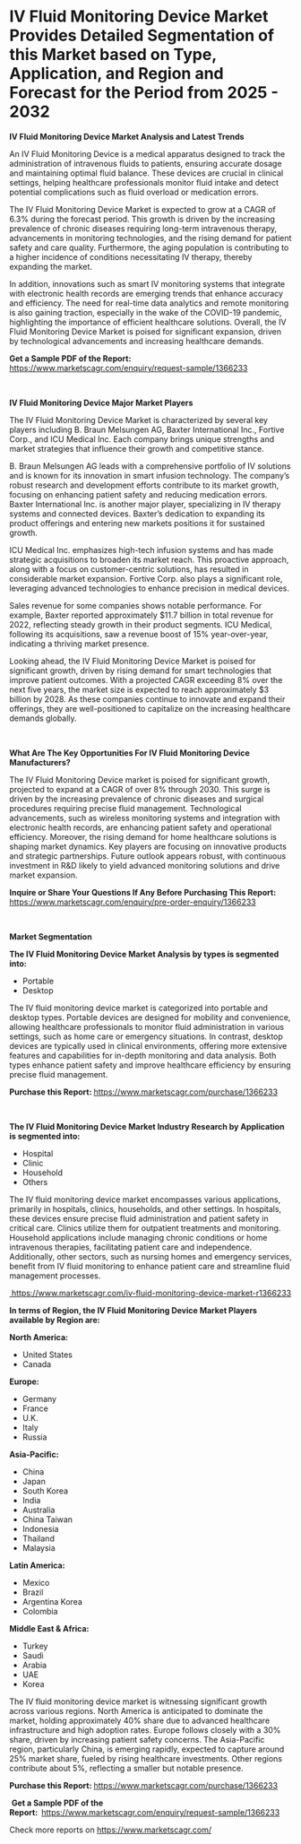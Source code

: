 <p><h1>IV Fluid Monitoring Device Market Provides Detailed Segmentation of this Market based on Type, Application, and Region and Forecast for the Period from 2025 - 2032</h1></p><p><strong>IV Fluid Monitoring Device Market Analysis and Latest Trends</strong></p>
<p><p>An IV Fluid Monitoring Device is a medical apparatus designed to track the administration of intravenous fluids to patients, ensuring accurate dosage and maintaining optimal fluid balance. These devices are crucial in clinical settings, helping healthcare professionals monitor fluid intake and detect potential complications such as fluid overload or medication errors.</p><p>The IV Fluid Monitoring Device Market is expected to grow at a CAGR of 6.3% during the forecast period. This growth is driven by the increasing prevalence of chronic diseases requiring long-term intravenous therapy, advancements in monitoring technologies, and the rising demand for patient safety and care quality. Furthermore, the aging population is contributing to a higher incidence of conditions necessitating IV therapy, thereby expanding the market.</p><p>In addition, innovations such as smart IV monitoring systems that integrate with electronic health records are emerging trends that enhance accuracy and efficiency. The need for real-time data analytics and remote monitoring is also gaining traction, especially in the wake of the COVID-19 pandemic, highlighting the importance of efficient healthcare solutions. Overall, the IV Fluid Monitoring Device Market is poised for significant expansion, driven by technological advancements and increasing healthcare demands.</p></p>
<p><strong>Get a Sample PDF of the Report:&nbsp;</strong> <a href="https://www.marketscagr.com/enquiry/request-sample/1366233?utm_campaign=2889&utm_medium=2&utm_source=Github&utm_content=ia&utm_term=22032025&utm_id=iv-fluid-monitoring-device">https://www.marketscagr.com/enquiry/request-sample/1366233</a></p>
<p>&nbsp;</p>
<p><strong>IV Fluid Monitoring Device Major Market Players</strong></p>
<p><p>The IV Fluid Monitoring Device Market is characterized by several key players including B. Braun Melsungen AG, Baxter International Inc., Fortive Corp., and ICU Medical Inc. Each company brings unique strengths and market strategies that influence their growth and competitive stance. </p><p>B. Braun Melsungen AG leads with a comprehensive portfolio of IV solutions and is known for its innovation in smart infusion technology. The company’s robust research and development efforts contribute to its market growth, focusing on enhancing patient safety and reducing medication errors. Baxter International Inc. is another major player, specializing in IV therapy systems and connected devices. Baxter’s dedication to expanding its product offerings and entering new markets positions it for sustained growth.</p><p>ICU Medical Inc. emphasizes high-tech infusion systems and has made strategic acquisitions to broaden its market reach. This proactive approach, along with a focus on customer-centric solutions, has resulted in considerable market expansion. Fortive Corp. also plays a significant role, leveraging advanced technologies to enhance precision in medical devices.</p><p>Sales revenue for some companies shows notable performance. For example, Baxter reported approximately $11.7 billion in total revenue for 2022, reflecting steady growth in their product segments. ICU Medical, following its acquisitions, saw a revenue boost of 15% year-over-year, indicating a thriving market presence.</p><p>Looking ahead, the IV Fluid Monitoring Device Market is poised for significant growth, driven by rising demand for smart technologies that improve patient outcomes. With a projected CAGR exceeding 8% over the next five years, the market size is expected to reach approximately $3 billion by 2028. As these companies continue to innovate and expand their offerings, they are well-positioned to capitalize on the increasing healthcare demands globally.</p></p>
<p>&nbsp;</p>
<p><strong>What Are The Key Opportunities For IV Fluid Monitoring Device Manufacturers?</strong></p>
<p><p>The IV Fluid Monitoring Device market is poised for significant growth, projected to expand at a CAGR of over 8% through 2030. This surge is driven by the increasing prevalence of chronic diseases and surgical procedures requiring precise fluid management. Technological advancements, such as wireless monitoring systems and integration with electronic health records, are enhancing patient safety and operational efficiency. Moreover, the rising demand for home healthcare solutions is shaping market dynamics. Key players are focusing on innovative products and strategic partnerships. Future outlook appears robust, with continuous investment in R&D likely to yield advanced monitoring solutions and drive market expansion.</p></p>
<p><strong>Inquire or Share Your Questions If Any Before Purchasing This Report:</strong> <a href="https://www.marketscagr.com/enquiry/pre-order-enquiry/1366233?utm_campaign=2889&utm_medium=2&utm_source=Github&utm_content=ia&utm_term=22032025&utm_id=iv-fluid-monitoring-device">https://www.marketscagr.com/enquiry/pre-order-enquiry/1366233</a></p>
<p>&nbsp;</p>
<p><strong>Market Segmentation</strong></p>
<p><strong>The IV Fluid Monitoring Device Market Analysis by types is segmented into:</strong></p>
<p><ul><li>Portable</li><li>Desktop</li></ul></p>
<p><p>The IV fluid monitoring device market is categorized into portable and desktop types. Portable devices are designed for mobility and convenience, allowing healthcare professionals to monitor fluid administration in various settings, such as home care or emergency situations. In contrast, desktop devices are typically used in clinical environments, offering more extensive features and capabilities for in-depth monitoring and data analysis. Both types enhance patient safety and improve healthcare efficiency by ensuring precise fluid management.</p></p>
<p><strong>Purchase this Report:&nbsp;</strong><a href="https://www.marketscagr.com/purchase/1366233?utm_campaign=2889&utm_medium=2&utm_source=Github&utm_content=ia&utm_term=22032025&utm_id=iv-fluid-monitoring-device">https://www.marketscagr.com/purchase/1366233</a></p>
<p>&nbsp;</p>
<p><strong>The IV Fluid Monitoring Device Market Industry Research by Application is segmented into:</strong></p>
<p><ul><li>Hospital</li><li>Clinic</li><li>Household</li><li>Others</li></ul></p>
<p><p>The IV fluid monitoring device market encompasses various applications, primarily in hospitals, clinics, households, and other settings. In hospitals, these devices ensure precise fluid administration and patient safety in critical care. Clinics utilize them for outpatient treatments and monitoring. Household applications include managing chronic conditions or home intravenous therapies, facilitating patient care and independence. Additionally, other sectors, such as nursing homes and emergency services, benefit from IV fluid monitoring to enhance patient care and streamline fluid management processes.</p></p>
<p><a href="https://www.marketscagr.com/iv-fluid-monitoring-device-market-r1366233?utm_campaign=2889&utm_medium=2&utm_source=Github&utm_content=ia&utm_term=22032025&utm_id=iv-fluid-monitoring-device">&nbsp;https://www.marketscagr.com/iv-fluid-monitoring-device-market-r1366233</a></p>
<p><strong>In terms of Region, the IV Fluid Monitoring Device Market Players available by Region are:</strong></p>
<p>
    <p> <strong> North America: </strong>
        <ul>
            <li>United States</li>
            <li>Canada</li>
        </ul>
        </p> 
    <p> <strong> Europe: </strong>
        <ul>
            <li>Germany</li>
            <li>France</li>
            <li>U.K.</li>
            <li>Italy</li>
            <li>Russia</li>
        </ul>
        </p> 
    <p> <strong> Asia-Pacific: </strong>
        <ul>
            <li>China</li>
            <li>Japan</li>
            <li>South Korea</li>
            <li>India</li>
            <li>Australia</li>
            <li>China Taiwan</li>
            <li>Indonesia</li>
            <li>Thailand</li>
            <li>Malaysia</li>
        </ul>
        </p> 
    <p> <strong> Latin America: </strong>
        <ul>
            <li>Mexico</li>
            <li>Brazil</li>
            <li>Argentina Korea</li>
            <li>Colombia</li>
        </ul>
        </p> 
    <p> <strong> Middle East & Africa: </strong>
        <ul>
            <li>Turkey</li>
            <li>Saudi</li>
            <li>Arabia</li>
            <li>UAE</li>
            <li>Korea</li>
        </ul>
    </p>
    </p>
<p><p>The IV fluid monitoring device market is witnessing significant growth across various regions. North America is anticipated to dominate the market, holding approximately 40% share due to advanced healthcare infrastructure and high adoption rates. Europe follows closely with a 30% share, driven by increasing patient safety concerns. The Asia-Pacific region, particularly China, is emerging rapidly, expected to capture around 25% market share, fueled by rising healthcare investments. Other regions contribute about 5%, reflecting a smaller but notable presence.</p></p>
<p><strong>Purchase this Report: </strong><a href="https://www.marketscagr.com/purchase/1366233?utm_campaign=2889&utm_medium=2&utm_source=Github&utm_content=ia&utm_term=22032025&utm_id=iv-fluid-monitoring-device">https://www.marketscagr.com/purchase/1366233</a></p>
<p>&nbsp;<strong>Get a Sample PDF of the Report:&nbsp;&nbsp;</strong><a href="https://www.marketscagr.com/enquiry/request-sample/1366233?utm_campaign=2889&utm_medium=2&utm_source=Github&utm_content=ia&utm_term=22032025&utm_id=iv-fluid-monitoring-device">https://www.marketscagr.com/enquiry/request-sample/1366233</a></p>
<p><strong></strong></p>
<p>Check more reports on <a href="https://www.marketscagr.com/?utm_campaign=2889&utm_medium=2&utm_source=Github&utm_content=ia&utm_term=22032025&utm_id=iv-fluid-monitoring-device">https://www.marketscagr.com/</a></p>